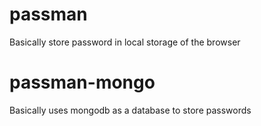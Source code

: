 # passman
Basically store password in local storage of the browser

# passman-mongo
Basically uses mongodb as a database to store passwords
